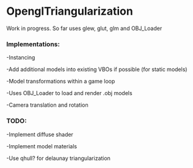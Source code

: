 # OpenglTriangularization
Work in progress. So far uses glew, glut, glm and OBJ_Loader

### Implementations:

-Instancing

-Add additional models into existing VBOs if possible (for static models)

-Model transformations within a game loop

-Uses OBJ_Loader to load and render .obj models

-Camera translation and rotation



### TODO:

-Implement diffuse shader

-Implement model materials

-Use qhull? for delaunay triangularization
